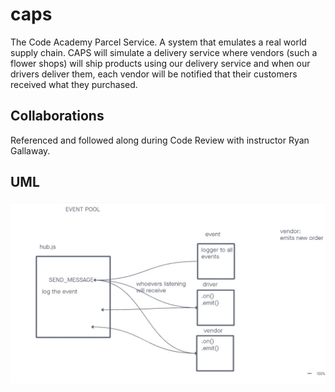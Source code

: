 # caps

The Code Academy Parcel Service. A system that emulates a real world supply chain. CAPS will simulate a delivery service where vendors (such a flower shops) will ship products using our delivery service and when our drivers deliver them, each vendor will be notified that their customers received what they purchased.

## Collaborations

Referenced and followed along during Code Review with instructor Ryan Gallaway.

## UML

![LAB 11](./assets/lab11.jpg)
